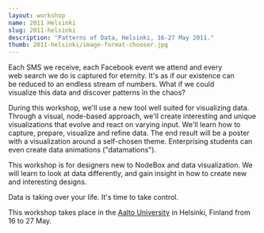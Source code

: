 ```yaml
---
layout: workshop
name: 2011 Helsinki
slug: 2011-helsinki
description: "Patterns of Data, Helsinki, 16-27 May 2011."
thumb: 2011-helsinki/image-format-chooser.jpg
---
```

<p>Each SMS we receive, each Facebook event we attend and every web search we do is captured for eternity. It's as if our existence can be reduced to an endless stream of numbers. What if we could visualize this data and discover patterns in the chaos?</p>

<p>During this workshop, we'll use a new tool well suited for visualizing data. Through a visual, node-based approach, we'll create interesting and unique visualizations that evolve and react on varying input. We'll learn how to capture, prepare, visualize and refine data. The end result will be a poster with a visualization around a self-chosen theme. Enterprising students can even create data animations ("datamations").</p>

<p>This workshop is for designers new to NodeBox and data visualization. We will learn to look at data differently, and gain insight in how to create new and interesting designs.</p>

<p>Data is taking over your life. It's time to take control.</p>

<p>This workshop takes place in the <a href="http://www.aalto.fi/en/">Aalto University</a> in Helsinki, Finland from 16 to 27 May.</p>

&nbsp;